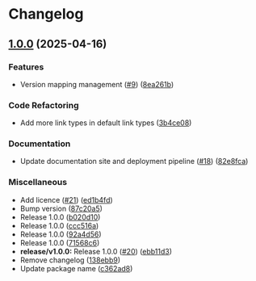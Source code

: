 # Changelog

## [1.0.0](https://github.com/pyx-industries/pyx-identity-resolver/compare/v1.0.0...v1.0.0) (2025-04-16)


### Features

* Version mapping management ([#9](https://github.com/pyx-industries/pyx-identity-resolver/issues/9)) ([8ea261b](https://github.com/pyx-industries/pyx-identity-resolver/commit/8ea261b6f11800ac950665f0db45936116b6f82b))


### Code Refactoring

* Add more link types in default link types ([3b4ce08](https://github.com/pyx-industries/pyx-identity-resolver/commit/3b4ce08ced47033fc70b5330f6107d2f370df6b8))


### Documentation

* Update documentation site and deployment pipeline ([#18](https://github.com/pyx-industries/pyx-identity-resolver/issues/18)) ([82e8fca](https://github.com/pyx-industries/pyx-identity-resolver/commit/82e8fca4d5e19932dd3366f9552689cb5fd7621b))


### Miscellaneous

* Add licence ([#21](https://github.com/pyx-industries/pyx-identity-resolver/issues/21)) ([ed1b4fd](https://github.com/pyx-industries/pyx-identity-resolver/commit/ed1b4fdbbb8afd048bc5eea0a2d9f5528dc3242f))
* Bump version ([87c20a5](https://github.com/pyx-industries/pyx-identity-resolver/commit/87c20a5e961fbace5fba6c40be91482332dae953))
* Release 1.0.0 ([b020d10](https://github.com/pyx-industries/pyx-identity-resolver/commit/b020d106dd5e730d709a9fc0c1945b7e1a2e89b6))
* Release 1.0.0 ([ccc516a](https://github.com/pyx-industries/pyx-identity-resolver/commit/ccc516ac743085d8e82e2af996aaa2ed8c3c8b15))
* Release 1.0.0 ([92a4d56](https://github.com/pyx-industries/pyx-identity-resolver/commit/92a4d56481edb9b6faa767653a4df91e2021ffcc))
* Release 1.0.0 ([71568c6](https://github.com/pyx-industries/pyx-identity-resolver/commit/71568c604d0a9250dc67ed2d919a991a2f8038fb))
* **release/v1.0.0:** Release 1.0.0 ([#20](https://github.com/pyx-industries/pyx-identity-resolver/issues/20)) ([ebb11d3](https://github.com/pyx-industries/pyx-identity-resolver/commit/ebb11d3ea3ef026e2467697942cc57da0979b0e8))
* Remove changelog ([138ebb9](https://github.com/pyx-industries/pyx-identity-resolver/commit/138ebb9af1e5bee7a954f49c64f245d9a2d20f3c))
* Update package name ([c362ad8](https://github.com/pyx-industries/pyx-identity-resolver/commit/c362ad840bc9b480b40662d7c671324adfd9e856))
